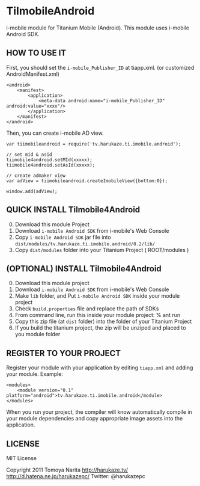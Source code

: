TiImobileAndroid
===========================================

i-mobile module for Titanium Mobile (Android).
This module uses i-mobile Android SDK.

HOW TO USE IT
-----------------------------
First, you should set the `i-mobile_Publisher_ID` at tiapp.xml. (or customized AndroidManifest.xml)

	<android>
	    <manifest>
    	    <application>
				<meta-data android:name="i-mobile_Publisher_ID" android:value="xxxx"/>
			</application>
		</manifest>
	</android>

Then, you can create i-mobile AD view.

	var tiimobileandroid = require('tv.harukaze.ti.imobile.android');

	// set mid & asid
	tiimobile4android.setMId(xxxxx);
	tiimobile4android.setAsId(xxxxx);

	// create admaker view
	var adView = tiimobileandroid.createImobileView({bottom:0});

	window.add(adView);


QUICK INSTALL TiImobile4Android
--------------------

0. Download this module Project
1. Download `i-mobile Android SDK` from i-mobile's Web Console
2. Copy `i-mobile Android SDK` jar file into `dist/modules/tv.harukaze.ti.imobile.android/0.2/lib/`
3. Copy `dist/modules` folder into your Titanium Project ( ROOT/modules )

(OPTIONAL) INSTALL TiImobile4Android
--------------------

0. Download this module project
1. Download `i-mobile Android SDK` from i-mobile's Web Console
2. Make `lib` folder, and Put `i-mobile Android SDK` inside your module project
3. Check `build.properties` file and replace the path of SDKs
4. From command line, run this inside your module project:
	% ant run
5. Copy this zip file (at `dist` folder) into the folder of your Titanium Project
6. If you build the titanium project, the zip will be unziped and placed to you module folder


REGISTER TO YOUR PROJECT
---------------------

Register your module with your application by editing `tiapp.xml` and adding your module.
Example:

	<modules>
		<module version="0.1" platform="android">tv.harukaze.ti.imobile.android</module>
	</modules>

When you run your project, the compiler will know automatically compile in your module
dependencies and copy appropriate image assets into the application.


LICENSE
---------------------
MIT License

Copyright 2011 Tomoya Narita 
http://harukaze.tv/
http://d.hatena.ne.jp/harukazepc/
Twitter: @harukazepc